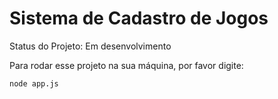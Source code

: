 <h1>Sistema de Cadastro de Jogos</h1>

Status do Projeto: Em desenvolvimento

Para rodar esse projeto na sua máquina, por favor digite:
```
node app.js
```
